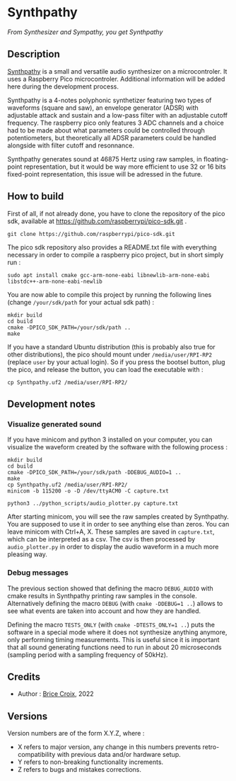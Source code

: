 # Synthpathy

*From Synthesizer and Sympathy, you get Synthpathy*

## Description

[Synthpathy](https://github.com/BriceCroix/Synthpathy.git) is a small and versatile audio synthesizer on a microcontroler. It uses a Raspberry Pico microcontroler. Additional information will be added here during the development process.

Synthpathy is a 4-notes polyphonic synthetizer featuring two types of waveforms (square and saw), an envelope generator (ADSR) with adjustable attack and sustain and a low-pass filter with an adjustable cutoff frequency. The raspberry pico only features 3 ADC channels and a choice had to be made about what parameters could be controlled through potentiometers, but theoretically all ADSR parameters could be handled alongside with filter cutoff and resonnance.

Synthpathy generates sound at 46875 Hertz using raw samples, in floating-point representation, but it would be way more efficient to use 32 or 16 bits fixed-point representation, this issue will be adressed in the future.


## How to build

First of all, if not already done, you have to clone the repository of the pico sdk, available at https://github.com/raspberrypi/pico-sdk.git .

```shell
git clone https://github.com/raspberrypi/pico-sdk.git
```

The pico sdk repository also provides a README.txt file with everything necessary in order to compile a raspberry pico project, but in short simply run :

```shell
sudo apt install cmake gcc-arm-none-eabi libnewlib-arm-none-eabi libstdc++-arm-none-eabi-newlib
```

You are now able to compile this project by running the following lines (change `/your/sdk/path` for your actual sdk path) :

```shell
mkdir build
cd build
cmake -DPICO_SDK_PATH=/your/sdk/path ..
make
```

If you have a standard Ubuntu distribution (this is probably also true for other distributions), the pico should mount under `/media/user/RPI-RP2` (replace `user` by your actual login).
So if you press the bootsel button, plug the pico, and release the button, you can load the executable with :

```shell
cp Synthpathy.uf2 /media/user/RPI-RP2/
```

## Development notes

### Visualize generated sound

If you have minicom and python 3 installed on your computer, you can visualize the waveform created by the software with the following process :

```shell
mkdir build
cd build
cmake -DPICO_SDK_PATH=/your/sdk/path -DDEBUG_AUDIO=1 ..
make
cp Synthpathy.uf2 /media/user/RPI-RP2/
minicom -b 115200 -o -D /dev/ttyACM0 -C capture.txt

python3 ../python_scripts/audio_plotter.py capture.txt
```

After starting minicom, you will see the raw samples created by Synthpathy. You are supposed to use it in order to see anything else than zeros.
You can leave minicom with Ctrl+A, X. These samples are saved in `capture.txt`, which can be interpreted as a csv.
The csv is then processed by `audio_plotter.py` in order to display the audio waveform in a much more pleasing way.

### Debug messages

The previous section showed that defining the macro `DEBUG_AUDIO` with cmake results in Synthpathy printing raw samples in the console.
Alternatively defining the macro `DEBUG` (with `cmake -DDEBUG=1 ..`) allows to see what events are taken into account and how they are handled.


Defining the macro `TESTS_ONLY` (with `cmake -DTESTS_ONLY=1 ..`) puts the software in a special mode where it does not synthesize anything anymore,
only performing timing measurements. This is useful since it is important that all sound generating functions need to run in about 20 microseconds
(sampling period with a sampling frequency of 50kHz).


## Credits

- Author : [Brice Croix](mailto:brice.croix@gmail.com), 2022


## Versions

Version numbers are of the form X.Y.Z, where :
- X refers to major version, any change in this numbers prevents retro-compatibility with previous data and/or hardware setup.
- Y refers to non-breaking functionality increments.
- Z refers to bugs and mistakes corrections.
